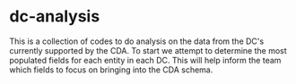 # dc-analysis
This is a collection of codes to do analysis on the data from the DC's currently supported by the CDA. To start we attempt to determine the most populated fields for each entity in each DC. This will help inform the team which fields to focus on bringing into the CDA schema.
